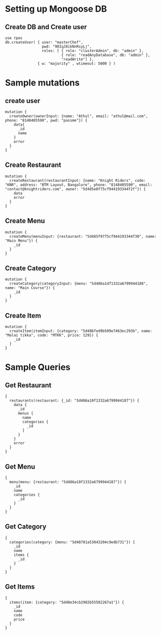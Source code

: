 # Setting up Mongoose DB

## Create DB and Create user
```
use rpos
db.createUser( { user: "masterChef",
                 pwd: "90IqJ8ikNnRsyLj",
                 roles: [ { role: "clusterAdmin", db: "admin" },
                          { role: "readAnyDatabase", db: "admin" },
                          "readWrite"] },
               { w: "majority" , wtimeout: 5000 } )
```

# Sample mutations

## create user
```
mutation {
  createOwner(ownerInput: {name: "Athul", email: "athul@mail.com", phone: "8148405590", pwd: "passme"}) {
    data{
      _id
      name
    }
    error
  }
}
```

## Create Restaurant
```
mutation {
  createRestaurant(restaurantInput: {name: "Knight Riders", code: "KNR", address: "BTM Layout, Bangalore", phone: "8148405590", email: "contact@knightriders.com", owner: "5d485e8f75cf944193344f2f"}) {
    data
    error
  }
}
```

## Create Menu
```
mutation {
  createMenu(menuInput: {restaurant: "5d485f9775cf944193344f30", name: "Main Menu"}) {
    _id
  }
}
```

## Create Category
```
mutation {
  createCategory(categoryInput: {menu: "5d486a1df1332a6799944188", name: "Main Course"}) {
    _id
  }
}
```

## Create Item
```
mutation {
  createItem(itemInput: {category: "5d486fed9b509e7463ec293b", name: "Malai tikka", code: "MTKK", price: 129}) {
    _id
  }
}
```

# Sample Queries

## Get Restaurant
```
{
  restaurants(restaurant: {_id: "5d486a10f1332a6799944187"}) {
    data {
      _id
      menus {
        name
        categories {
          _id
        }
      }
    }
    error
  }
}
```

## Get Menu
```
{
  menu(menu: {restaurant: "5d486a10f1332a6799944187"}) {
    _id
    name
    categories {
      _id
    }
  }
}
```

## Get Category
```
{
  categories(category: {menu: "5d48781a53043204c9edb731"}) {
    _id
    name
    items {
      _id
    }
  }
}
```

## Get Items
```
{
  items(item: {category: "5d48e34cb2982b55502267a1"}) {
    _id
    name
    code
    price
  }
}
```




